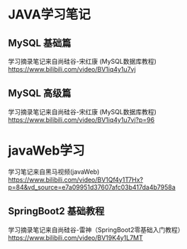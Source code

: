 # JAVA学习笔记

## MySQL 基础篇

学习摘录笔记来自尚硅谷-宋红康 (MySQL数据库教程) <a>https://www.bilibili.com/video/BV1iq4y1u7vj</a>

## MySQL 高级篇

学习摘录笔记来自尚硅谷-宋红康 (MySQL数据库教程) <a>https://www.bilibili.com/video/BV1iq4y1u7vj?p=96

# javaWeb学习

学习笔记来自黑马视频(javaWeb) https://www.bilibili.com/video/BV1Qf4y1T7Hx?p=84&vd_source=e7a09951d37607afc03b417da4b7958a</a>

## SpringBoot2 基础教程

学习摘录笔记来自尚硅谷-雷神（SpringBoot2零基础入门教程）https://www.bilibili.com/video/BV19K4y1L7MT

